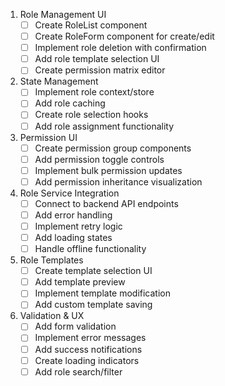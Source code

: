 1. Role Management UI
   - [ ] Create RoleList component
   - [ ] Create RoleForm component for create/edit
   - [ ] Implement role deletion with confirmation
   - [ ] Add role template selection UI
   - [ ] Create permission matrix editor

2. State Management
   - [ ] Implement role context/store
   - [ ] Add role caching
   - [ ] Create role selection hooks
   - [ ] Add role assignment functionality

3. Permission UI
   - [ ] Create permission group components
   - [ ] Add permission toggle controls
   - [ ] Implement bulk permission updates
   - [ ] Add permission inheritance visualization

4. Role Service Integration
   - [ ] Connect to backend API endpoints
   - [ ] Add error handling
   - [ ] Implement retry logic
   - [ ] Add loading states
   - [ ] Handle offline functionality

5. Role Templates
   - [ ] Create template selection UI
   - [ ] Add template preview
   - [ ] Implement template modification
   - [ ] Add custom template saving

6. Validation & UX
   - [ ] Add form validation
   - [ ] Implement error messages
   - [ ] Add success notifications
   - [ ] Create loading indicators
   - [ ] Add role search/filter